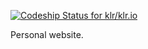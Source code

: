 [ ![Codeship Status for klr/klr.io](https://codeship.com/projects/34ff7700-51ca-0134-7f36-1ab2f5cbd726/status?branch=master)](https://codeship.com/projects/171359)

Personal website.
